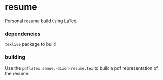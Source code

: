 # resume

Personal resume build using LaTex. 


### dependencies

`texlive` package to build


### building

Use the `pdflatex samuel-dixon-resume.tex` to build a pdf representation of the resume.
